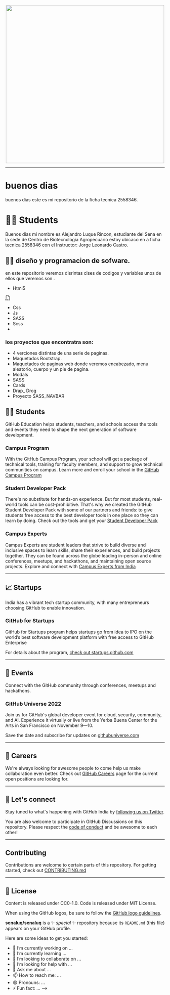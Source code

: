 
<p align="center">
<img src="https://raw.githubusercontent.com/abhisheknaiidu/abhisheknaiidu/master/code.gif" width="500">
  <link href="https://cdn.jsdelivr.net/npm/bootstrap@5.2.0/dist/css/bootstrap.min.css" rel="stylesheet"
        integrity="sha384-gH2yIJqKdNHPEq0n4Mqa/HGKIhSkIHeL5AyhkYV8i59U5AR6csBvApHHNl/vI1Bx" crossorigin="anonymous">
</p>

---

# buenos dias

buenos dias este es mi repositorio de la ficha tecnica 2558346.

# 🧑‍🎓 Students


Buenos dias mi nombre es Alejandro Luque Rincon, estudiante del Sena en la sede de Centro de Biotecnologia Agropecuario  estoy ubicaco en a ficha tecnica 2558346 con el Instructor: Jorge Leonardo Castro.



## 🧑‍💻  diseño y programacion de sofware. 

en este repositorio veremos disrintas clses de codigos y variables unos de ellos que veremos son .
* Html5
<svg xmlns="http://www.w3.org/2000/svg" width="16" height="16" fill="currentColor" class="bi bi-filetype-css" viewBox="0 0 16 16">
  <path fill-rule="evenodd" d="M14 4.5V14a2 2 0 0 1-2 2h-1v-1h1a1 1 0 0 0 1-1V4.5h-2A1.5 1.5 0 0 1 9.5 3V1H4a1 1 0 0 0-1 1v9H2V2a2 2 0 0 1 2-2h5.5L14 4.5ZM3.397 14.841a1.13 1.13 0 0 0 .401.823c.13.108.289.192.478.252.19.061.411.091.665.091.338 0 .624-.053.859-.158.236-.105.416-.252.539-.44.125-.189.187-.408.187-.656 0-.224-.045-.41-.134-.56a1.001 1.001 0 0 0-.375-.357 2.027 2.027 0 0 0-.566-.21l-.621-.144a.97.97 0 0 1-.404-.176.37.37 0 0 1-.144-.299c0-.156.062-.284.185-.384.125-.101.296-.152.512-.152.143 0 .266.023.37.068a.624.624 0 0 1 .246.181.56.56 0 0 1 .12.258h.75a1.092 1.092 0 0 0-.2-.566 1.21 1.21 0 0 0-.5-.41 1.813 1.813 0 0 0-.78-.152c-.293 0-.551.05-.776.15-.225.099-.4.24-.527.421-.127.182-.19.395-.19.639 0 .201.04.376.122.524.082.149.2.27.352.367.152.095.332.167.539.213l.618.144c.207.049.361.113.463.193a.387.387 0 0 1 .152.326.505.505 0 0 1-.085.29.559.559 0 0 1-.255.193c-.111.047-.249.07-.413.07-.117 0-.223-.013-.32-.04a.838.838 0 0 1-.248-.115.578.578 0 0 1-.255-.384h-.765ZM.806 13.693c0-.248.034-.46.102-.633a.868.868 0 0 1 .302-.399.814.814 0 0 1 .475-.137c.15 0 .283.032.398.097a.7.7 0 0 1 .272.26.85.85 0 0 1 .12.381h.765v-.072a1.33 1.33 0 0 0-.466-.964 1.441 1.441 0 0 0-.489-.272 1.838 1.838 0 0 0-.606-.097c-.356 0-.66.074-.911.223-.25.148-.44.359-.572.632-.13.274-.196.6-.196.979v.498c0 .379.064.704.193.976.131.271.322.48.572.626.25.145.554.217.914.217.293 0 .554-.055.785-.164.23-.11.414-.26.55-.454a1.27 1.27 0 0 0 .226-.674v-.076h-.764a.799.799 0 0 1-.118.363.7.7 0 0 1-.272.25.874.874 0 0 1-.401.087.845.845 0 0 1-.478-.132.833.833 0 0 1-.299-.392 1.699 1.699 0 0 1-.102-.627v-.495ZM6.78 15.29a1.176 1.176 0 0 1-.111-.449h.764a.578.578 0 0 0 .255.384c.07.049.154.087.25.114.095.028.201.041.319.041.164 0 .301-.023.413-.07a.559.559 0 0 0 .255-.193.507.507 0 0 0 .085-.29.387.387 0 0 0-.153-.326c-.101-.08-.256-.144-.463-.193l-.618-.143a1.72 1.72 0 0 1-.539-.214 1 1 0 0 1-.351-.367 1.068 1.068 0 0 1-.123-.524c0-.244.063-.457.19-.639.127-.181.303-.322.527-.422.225-.1.484-.149.777-.149.304 0 .564.05.779.152.217.102.384.239.5.41.12.17.187.359.2.566h-.75a.56.56 0 0 0-.12-.258.624.624 0 0 0-.246-.181.923.923 0 0 0-.37-.068c-.216 0-.387.05-.512.152a.472.472 0 0 0-.184.384c0 .121.047.22.143.3a.97.97 0 0 0 .404.175l.621.143c.217.05.406.12.566.211.16.09.285.21.375.358.09.148.135.335.135.56 0 .247-.063.466-.188.656a1.216 1.216 0 0 1-.539.439c-.234.105-.52.158-.858.158-.254 0-.476-.03-.665-.09a1.404 1.404 0 0 1-.478-.252 1.13 1.13 0 0 1-.29-.375Z"/>
</svg>

* Css
* Js
* SASS
* Scss
* 
### los proyectos que encontratra son: 
* 4 verciones distintas de una serie de paginas. 
* Maquetados Bootstrap.
* Maquetados de paginas web donde veremos encabezado, menu aleatorio, cuerpo y un pie de pagina.
* Modals 
* SASS
* Cards
* Drap_ Drog
* Proyecto SASS_NAVBAR 



## 🧑‍🎓 Students

GitHub Education helps students, teachers, and schools access the tools and events they need to shape the next generation of software development.

### Campus Program

With the GitHub Campus Program, your school will get a package of technical tools, training for faculty members, and support to grow technical communities on campus. Learn more and enroll your school in the [GitHub Campus Program](https://education.github.com/schools)

### Student Developer Pack

There's no substitute for hands-on experience. But for most students, real-world tools can be cost-prohibitive. That's why we created the GitHub Student Developer Pack with some of our partners and friends: to give students free access to the best developer tools in one place so they can learn by doing. Check out the tools and get your [Student Developer Pack](https://education.github.com/pack)

### Campus Experts

Campus Experts are student leaders that strive to build diverse and inclusive spaces to learn skills, share their experiences, and build projects together. They can be found across the globe leading in-person and online conferences, meetups, and hackathons, and maintaining open source projects. Explore and connect with [Campus Experts from India](https://githubcampus.expert/experts)

---

## 📈 Startups

India has a vibrant tech startup community, with many entrepreneurs choosing GitHub to enable innovation. 

### GitHub for Startups

GitHub for Startups program helps startups go from idea to IPO on the world’s best software development platform with free access to GitHub Enterprise

For details about the program, [check out startups.github.com](https://startups.github.com)

---

## 📢 Events

Connect with the GitHub community through conferences, meetups and hackathons.

### GitHub Universe 2022

Join us for GitHub's global developer event for cloud, security, community, and AI. Experience it virtually or live from the Yerba Buena Center for the Arts in San Francisco on November 9—10. 

Save the date and subscribe for updates on [githubuniverse.com](https://githubuniverse.com)

---

## 💼 Careers

We're always looking for awesome people to come help us make collaboration even better. Check out [GitHub Careers](https://github.com/careers) page for the current open positions are looking for.

---

## 💬 Let's connect

Stay tuned to what's happening with GitHub India by [following us on Twitter](https://twitter.com/GitHubIndia).

You are also welcome to participate in GitHub Discussions on this repository. Please respect the [code of conduct](CODE_OF_CONDUCT.md) and be awesome to each other!

---

## Contributing

Contributions are welcome to certain parts of this repository. For getting started, check out [CONTRIBUTING.md](./CONTRIBUTING.md)

---

## 📜 License

Content is released under CC0-1.0. Code is released under MIT License.

When using the GitHub logos, be sure to follow the [GitHub logo guidelines](https://github.com/logos).

**senaluq/senaluq** is a ✨ _special_ ✨ repository because its `README.md` (this file) appears on your GitHub profile.

Here are some ideas to get you started:

- 🔭 I’m currently working on ...
- 🌱 I’m currently learning ...
- 👯 I’m looking to collaborate on ...
- 🤔 I’m looking for help with ...
- 💬 Ask me about ...
- 📫 How to reach me: ...
- 😄 Pronouns: ...
- ⚡ Fun fact: ...
-->
<script src=https://cdn.jsdelivr.net/npm/bootstrap@5.2.0/dist/js/bootstrap.bundle.min.js
        integrity="sha384-A3rJD856KowSb7dwlZdYEkO39Gagi7vIsF0jrRAoQmDKKtQBHUuLZ9AsSv4jD4Xa"
        crossorigin="anonymous"></script>
